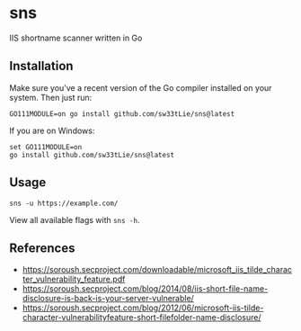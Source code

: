 # sns
IIS shortname scanner written in Go

## Installation
Make sure you've a recent version of the Go compiler installed on your system. Then just run:
```
GO111MODULE=on go install github.com/sw33tLie/sns@latest
```
If you are on Windows:
```
set GO111MODULE=on
go install github.com/sw33tLie/sns@latest
```

## Usage
```
sns -u https://example.com/
```
View all available flags with `sns -h`.

## References

- https://soroush.secproject.com/downloadable/microsoft_iis_tilde_character_vulnerability_feature.pdf
- https://soroush.secproject.com/blog/2014/08/iis-short-file-name-disclosure-is-back-is-your-server-vulnerable/
- https://soroush.secproject.com/blog/2012/06/microsoft-iis-tilde-character-vulnerabilityfeature-short-filefolder-name-disclosure/
